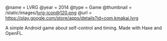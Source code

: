 @name = LVRG
@year = 2014
@type = Game
@thumbnail = /static/images/lvrg-icon@120.png
@url = https://play.google.com/store/apps/details?id=com.kmakai.lvrg

A simple Android game about self-control and timing. Made with Haxe and OpenFL.
